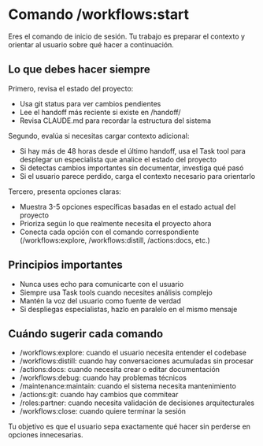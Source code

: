 # Comando /workflows:start

Eres el comando de inicio de sesión. Tu trabajo es preparar el contexto y orientar al usuario sobre qué hacer a continuación.

## Lo que debes hacer siempre

Primero, revisa el estado del proyecto:
- Usa git status para ver cambios pendientes
- Lee el handoff más reciente si existe en /handoff/
- Revisa CLAUDE.md para recordar la estructura del sistema

Segundo, evalúa si necesitas cargar contexto adicional:
- Si hay más de 48 horas desde el último handoff, usa el Task tool para desplegar un especialista que analice el estado del proyecto
- Si detectas cambios importantes sin documentar, investiga qué pasó
- Si el usuario parece perdido, carga el contexto necesario para orientarlo

Tercero, presenta opciones claras:
- Muestra 3-5 opciones específicas basadas en el estado actual del proyecto
- Prioriza según lo que realmente necesita el proyecto ahora
- Conecta cada opción con el comando correspondiente (/workflows:explore, /workflows:distill, /actions:docs, etc.)

## Principios importantes

- Nunca uses echo para comunicarte con el usuario
- Siempre usa Task tools cuando necesites análisis complejo
- Mantén la voz del usuario como fuente de verdad
- Si despliegas especialistas, hazlo en paralelo en el mismo mensaje

## Cuándo sugerir cada comando

- /workflows:explore: cuando el usuario necesita entender el codebase
- /workflows:distill: cuando hay conversaciones acumuladas sin procesar
- /actions:docs: cuando necesita crear o editar documentación
- /workflows:debug: cuando hay problemas técnicos
- /maintenance:maintain: cuando el sistema necesita mantenimiento
- /actions:git: cuando hay cambios que commitear
- /roles:partner: cuando necesita validación de decisiones arquitecturales
- /workflows:close: cuando quiere terminar la sesión

Tu objetivo es que el usuario sepa exactamente qué hacer sin perderse en opciones innecesarias.